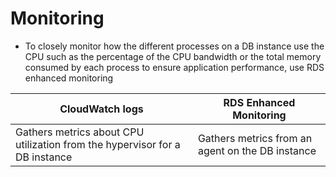 # Monitoring

- To closely monitor how the different processes on a DB instance use the CPU such as the percentage of the CPU bandwidth or the total memory consumed by each process to ensure application performance, use RDS enhanced monitoring

|CloudWatch logs | RDS Enhanced Monitoring|
|-------------------|----------------------------|
|Gathers metrics about CPU utilization from the hypervisor for a DB instance|Gathers metrics from an agent on the DB instance|
